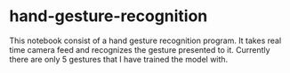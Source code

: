 # hand-gesture-recognition

This notebook consist of a hand gesture recognition program.
It takes real time camera feed and recognizes the gesture presented to it.
Currently there are only 5 gestures that I have trained the model with.
